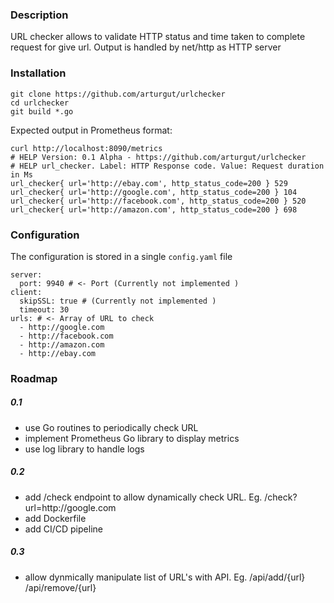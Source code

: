 ### Description
URL checker allows to validate HTTP status and time taken to complete request for give url. Output is handled by net/http as HTTP server

### Installation 
```
git clone https://github.com/arturgut/urlchecker
cd urlchecker
git build *.go
```

Expected output in Prometheus format:
```
curl http://localhost:8090/metrics
# HELP Version: 0.1 Alpha - https://github.com/arturgut/urlchecker
# HELP url_checker. Label: HTTP Response code. Value: Request duration in Ms
url_checker{ url='http://ebay.com', http_status_code=200 } 529
url_checker{ url='http://google.com', http_status_code=200 } 104
url_checker{ url='http://facebook.com', http_status_code=200 } 520
url_checker{ url='http://amazon.com', http_status_code=200 } 698
```


### Configuration 
The configuration is stored in a single `config.yaml` file
```
server: 
  port: 9940 # <- Port (Currently not implemented )
client: 
  skipSSL: true # (Currently not implemented )
  timeout: 30
urls: # <- Array of URL to check
  - http://google.com
  - http://facebook.com
  - http://amazon.com
  - http://ebay.com
```

### Roadmap

##### 0.1 

* use Go routines to periodically check URL
* implement Prometheus Go library to display metrics 
* use log library to handle logs

##### 0.2 
* add /check endpoint to allow dynamically check URL. Eg. /check?url=http:\/\/google.com
* add Dockerfile 
* add CI/CD pipeline

##### 0.3
* allow dynmically manipulate list of URL's with API. Eg. /api/add/{url} /api/remove/{url}


